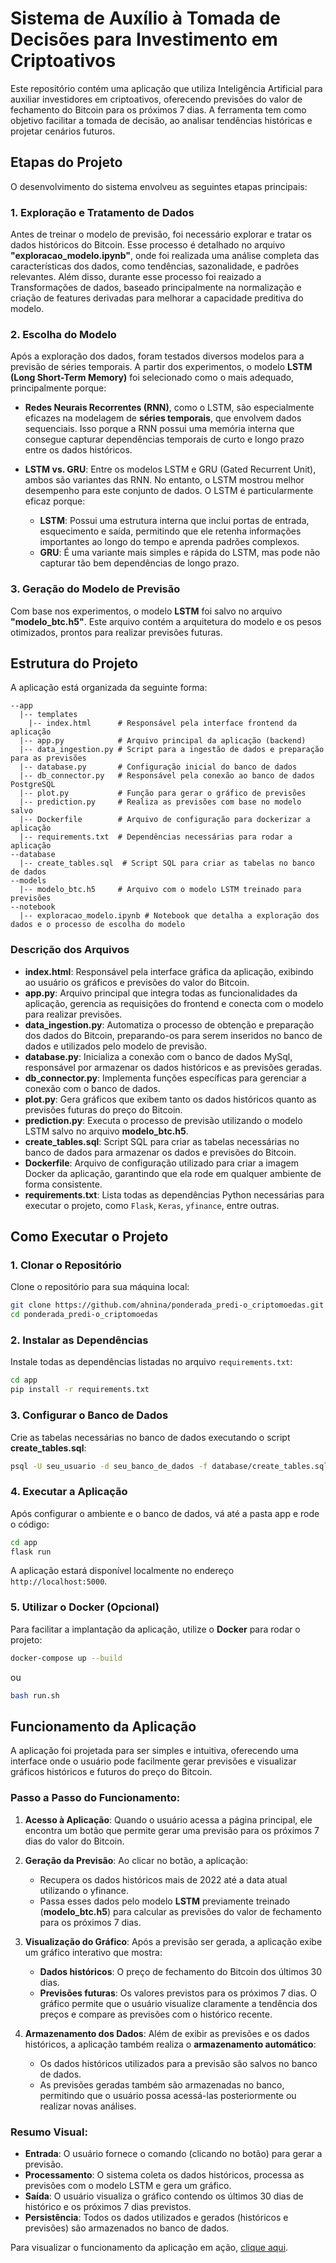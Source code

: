 # Sistema de Auxílio à Tomada de Decisões para Investimento em Criptoativos

Este repositório contém uma aplicação que utiliza Inteligência Artificial para auxiliar investidores em criptoativos, oferecendo previsões do valor de fechamento do Bitcoin para os próximos 7 dias. A ferramenta tem como objetivo facilitar a tomada de decisão, ao analisar tendências históricas e projetar cenários futuros.

## Etapas do Projeto

O desenvolvimento do sistema envolveu as seguintes etapas principais:

### 1. Exploração e Tratamento de Dados
Antes de treinar o modelo de previsão, foi necessário explorar e tratar os dados históricos do Bitcoin. Esse processo é detalhado no arquivo **"exploracao_modelo.ipynb"**, onde foi realizada uma análise completa das características dos dados, como tendências, sazonalidade, e padrões relevantes.
Além disso, durante esse processo foi reaizado a Transformações de dados, baseado principalmente na normalização e criação de features derivadas para melhorar a capacidade preditiva do modelo.

### 2. Escolha do Modelo
Após a exploração dos dados, foram testados diversos modelos para a previsão de séries temporais. A partir dos experimentos, o modelo **LSTM (Long Short-Term Memory)** foi selecionado como o mais adequado, principalmente porque:

- **Redes Neurais Recorrentes (RNN)**, como o LSTM, são especialmente eficazes na modelagem de **séries temporais**, que envolvem dados sequenciais. Isso porque a RNN possui uma memória interna que consegue capturar dependências temporais de curto e longo prazo entre os dados históricos.
  
- **LSTM vs. GRU**: Entre os modelos LSTM e GRU (Gated Recurrent Unit), ambos são variantes das RNN. No entanto, o LSTM mostrou melhor desempenho para este conjunto de dados. O LSTM é particularmente eficaz porque:
  - **LSTM**: Possui uma estrutura interna que inclui portas de entrada, esquecimento e saída, permitindo que ele retenha informações importantes ao longo do tempo e aprenda padrões complexos.
  - **GRU**: É uma variante mais simples e rápida do LSTM, mas pode não capturar tão bem dependências de longo prazo.

### 3. Geração do Modelo de Previsão
Com base nos experimentos, o modelo **LSTM** foi salvo no arquivo **"modelo_btc.h5"**. Este arquivo contém a arquitetura do modelo e os pesos otimizados, prontos para realizar previsões futuras.

## Estrutura do Projeto

A aplicação está organizada da seguinte forma:

```
--app
  |-- templates
    |-- index.html      # Responsável pela interface frontend da aplicação
  |-- app.py            # Arquivo principal da aplicação (backend)
  |-- data_ingestion.py # Script para a ingestão de dados e preparação para as previsões
  |-- database.py       # Configuração inicial do banco de dados
  |-- db_connector.py   # Responsável pela conexão ao banco de dados PostgreSQL
  |-- plot.py           # Função para gerar o gráfico de previsões
  |-- prediction.py     # Realiza as previsões com base no modelo salvo
  |-- Dockerfile        # Arquivo de configuração para dockerizar a aplicação
  |-- requirements.txt  # Dependências necessárias para rodar a aplicação
--database
  |-- create_tables.sql  # Script SQL para criar as tabelas no banco de dados
--models
  |-- modelo_btc.h5     # Arquivo com o modelo LSTM treinado para previsões
--notebook
  |-- exploracao_modelo.ipynb # Notebook que detalha a exploração dos dados e o processo de escolha do modelo
```

### Descrição dos Arquivos

- **index.html**: Responsável pela interface gráfica da aplicação, exibindo ao usuário os gráficos e previsões do valor do Bitcoin.
- **app.py**: Arquivo principal que integra todas as funcionalidades da aplicação, gerencia as requisições do frontend e conecta com o modelo para realizar previsões.
- **data_ingestion.py**: Automatiza o processo de obtenção e preparação dos dados do Bitcoin, preparando-os para serem inseridos no banco de dados e utilizados pelo modelo de previsão.
- **database.py**: Inicializa a conexão com o banco de dados MySql, responsável por armazenar os dados históricos e as previsões geradas.
- **db_connector.py**: Implementa funções específicas para gerenciar a conexão com o banco de dados.
- **plot.py**: Gera gráficos que exibem tanto os dados históricos quanto as previsões futuras do preço do Bitcoin.
- **prediction.py**: Executa o processo de previsão utilizando o modelo LSTM salvo no arquivo **modelo_btc.h5**.
- **create_tables.sql**: Script SQL para criar as tabelas necessárias no banco de dados para armazenar os dados e previsões do Bitcoin.
- **Dockerfile**: Arquivo de configuração utilizado para criar a imagem Docker da aplicação, garantindo que ela rode em qualquer ambiente de forma consistente.
- **requirements.txt**: Lista todas as dependências Python necessárias para executar o projeto, como `Flask`, `Keras`, `yfinance`, entre outras.

## Como Executar o Projeto

### 1. Clonar o Repositório
Clone o repositório para sua máquina local:
```bash
git clone https://github.com/ahnina/ponderada_predi-o_criptomoedas.git
cd ponderada_predi-o_criptomoedas
```

### 2. Instalar as Dependências
Instale todas as dependências listadas no arquivo `requirements.txt`:
```bash
cd app
pip install -r requirements.txt
```

### 3. Configurar o Banco de Dados
Crie as tabelas necessárias no banco de dados executando o script **create_tables.sql**:
```bash
psql -U seu_usuario -d seu_banco_de_dados -f database/create_tables.sql
```

### 4. Executar a Aplicação
Após configurar o ambiente e o banco de dados, vá até a pasta app e rode o código:
```bash
cd app
flask run
```
A aplicação estará disponível localmente no endereço `http://localhost:5000`.

### 5. Utilizar o Docker (Opcional)
Para facilitar a implantação da aplicação, utilize o **Docker** para rodar o projeto:
```bash
docker-compose up --build
```
ou 

```bash
bash run.sh
```

## Funcionamento da Aplicação

A aplicação foi projetada para ser simples e intuitiva, oferecendo uma interface onde o usuário pode facilmente gerar previsões e visualizar gráficos históricos e futuros do preço do Bitcoin.

### Passo a Passo do Funcionamento:

1. **Acesso à Aplicação**: 
   Quando o usuário acessa a página principal, ele encontra um botão que permite gerar uma previsão para os próximos 7 dias do valor do Bitcoin.

2. **Geração da Previsão**:
   Ao clicar no botão, a aplicação:
   - Recupera os dados históricos mais de 2022 até a data atual utilizando o yfinance.
   - Passa esses dados pelo modelo **LSTM** previamente treinado (**modelo_btc.h5**) para calcular as previsões do valor de fechamento para os próximos 7 dias.

3. **Visualização do Gráfico**:
   Após a previsão ser gerada, a aplicação exibe um gráfico interativo que mostra:
   - **Dados históricos**: O preço de fechamento do Bitcoin dos últimos 30 dias.
   - **Previsões futuras**: Os valores previstos para os próximos 7 dias.
   O gráfico permite que o usuário visualize claramente a tendência dos preços e compare as previsões com o histórico recente.

4. **Armazenamento dos Dados**:
   Além de exibir as previsões e os dados históricos, a aplicação também realiza o **armazenamento automático**:
   - Os dados históricos utilizados para a previsão são salvos no banco de dados.
   - As previsões geradas também são armazenadas no banco, permitindo que o usuário possa acessá-las posteriormente ou realizar novas análises.

### Resumo Visual:
- **Entrada**: O usuário fornece o comando (clicando no botão) para gerar a previsão.
- **Processamento**: O sistema coleta os dados históricos, processa as previsões com o modelo LSTM e gera um gráfico.
- **Saída**: O usuário visualiza o gráfico contendo os últimos 30 dias de histórico e os próximos 7 dias previstos.
- **Persistência**: Todos os dados utilizados e gerados (históricos e previsões) são armazenados no banco de dados.

Para visualizar o funcionamento da aplicação em ação, [clique aqui](https://drive.google.com/file/d/1uQ5RcRoiP1QMv2Lf_q-6R8ArywHCUv3Q/view?usp=sharing).
